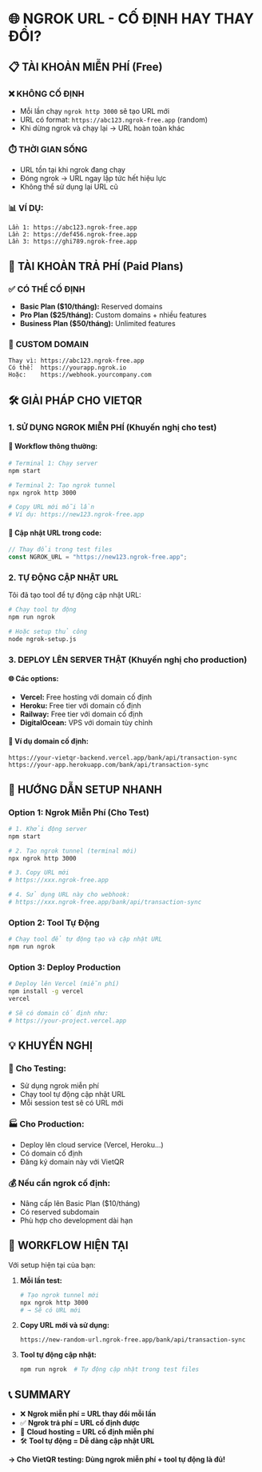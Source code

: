 # 🌐 NGROK URL - CỐ ĐỊNH HAY THAY ĐỔI?

## 📋 TÀI KHOẢN MIỄN PHÍ (Free)

### ❌ **KHÔNG CỐ ĐỊNH**

- Mỗi lần chạy `ngrok http 3000` sẽ tạo URL mới
- URL có format: `https://abc123.ngrok-free.app` (random)
- Khi dừng ngrok và chạy lại → URL hoàn toàn khác

### ⏱️ **THỜI GIAN SỐNG**

- URL tồn tại khi ngrok đang chạy
- Đóng ngrok → URL ngay lập tức hết hiệu lực
- Không thể sử dụng lại URL cũ

### 📊 **VÍ DỤ:**

```
Lần 1: https://abc123.ngrok-free.app
Lần 2: https://def456.ngrok-free.app
Lần 3: https://ghi789.ngrok-free.app
```

## 💎 TÀI KHOẢN TRẢ PHÍ (Paid Plans)

### ✅ **CÓ THỂ CỐ ĐỊNH**

- **Basic Plan ($10/tháng):** Reserved domains
- **Pro Plan ($25/tháng):** Custom domains + nhiều features
- **Business Plan ($50/tháng):** Unlimited features

### 🔗 **CUSTOM DOMAIN**

```
Thay vì: https://abc123.ngrok-free.app
Có thể:  https://yourapp.ngrok.io
Hoặc:    https://webhook.yourcompany.com
```

## 🛠️ GIẢI PHÁP CHO VIETQR

### 1. **SỬ DỤNG NGROK MIỄN PHÍ (Khuyến nghị cho test)**

#### 🔄 **Workflow thông thường:**

```bash
# Terminal 1: Chạy server
npm start

# Terminal 2: Tạo ngrok tunnel
npx ngrok http 3000

# Copy URL mới mỗi lần
# Ví dụ: https://new123.ngrok-free.app
```

#### 📝 **Cập nhật URL trong code:**

```javascript
// Thay đổi trong test files
const NGROK_URL = "https://new123.ngrok-free.app";
```

### 2. **TỰ ĐỘNG CẬP NHẬT URL**

Tôi đã tạo tool để tự động cập nhật URL:

```bash
# Chạy tool tự động
npm run ngrok

# Hoặc setup thủ công
node ngrok-setup.js
```

### 3. **DEPLOY LÊN SERVER THẬT (Khuyến nghị cho production)**

#### 🌐 **Các options:**

- **Vercel:** Free hosting với domain cố định
- **Heroku:** Free tier với domain cố định
- **Railway:** Free tier với domain cố định
- **DigitalOcean:** VPS với domain tùy chỉnh

#### 🔗 **Ví dụ domain cố định:**

```
https://your-vietqr-backend.vercel.app/bank/api/transaction-sync
https://your-app.herokuapp.com/bank/api/transaction-sync
```

## 🚀 HƯỚNG DẪN SETUP NHANH

### Option 1: Ngrok Miễn Phí (Cho Test)

```bash
# 1. Khởi động server
npm start

# 2. Tạo ngrok tunnel (terminal mới)
npx ngrok http 3000

# 3. Copy URL mới
# https://xxx.ngrok-free.app

# 4. Sử dụng URL này cho webhook:
# https://xxx.ngrok-free.app/bank/api/transaction-sync
```

### Option 2: Tool Tự Động

```bash
# Chạy tool để tự động tạo và cập nhật URL
npm run ngrok
```

### Option 3: Deploy Production

```bash
# Deploy lên Vercel (miễn phí)
npm install -g vercel
vercel

# Sẽ có domain cố định như:
# https://your-project.vercel.app
```

## 💡 KHUYẾN NGHỊ

### 🧪 **Cho Testing:**

- Sử dụng ngrok miễn phí
- Chạy tool tự động cập nhật URL
- Mỗi session test sẽ có URL mới

### 🏭 **Cho Production:**

- Deploy lên cloud service (Vercel, Heroku...)
- Có domain cố định
- Đăng ký domain này với VietQR

### 💰 **Nếu cần ngrok cố định:**

- Nâng cấp lên Basic Plan ($10/tháng)
- Có reserved subdomain
- Phù hợp cho development dài hạn

## 🔧 WORKFLOW HIỆN TẠI

Với setup hiện tại của bạn:

1. **Mỗi lần test:**

   ```bash
   # Tạo ngrok tunnel mới
   npx ngrok http 3000
   # → Sẽ có URL mới
   ```

2. **Copy URL mới và sử dụng:**

   ```
   https://new-random-url.ngrok-free.app/bank/api/transaction-sync
   ```

3. **Tool tự động cập nhật:**
   ```bash
   npm run ngrok  # Tự động cập nhật trong test files
   ```

## 📞 SUMMARY

- ❌ **Ngrok miễn phí = URL thay đổi mỗi lần**
- ✅ **Ngrok trả phí = URL cố định được**
- 🚀 **Cloud hosting = URL cố định miễn phí**
- 🛠️ **Tool tự động = Dễ dàng cập nhật URL**

**→ Cho VietQR testing: Dùng ngrok miễn phí + tool tự động là đủ!**
